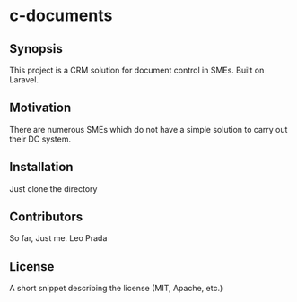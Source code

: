 # c-documents
## Synopsis
This project is a CRM solution for document control in SMEs.
Built on Laravel.
## Motivation
There are numerous SMEs which do not have a simple solution to carry out their DC system.
## Installation
Just clone the directory
## Contributors
So far, Just me. Leo Prada
## License
A short snippet describing the license (MIT, Apache, etc.)
